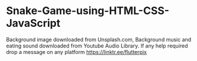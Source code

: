 # Snake-Game-using-HTML-CSS-JavaScript
Background image downloaded from Unsplash.com,
Background music and eating sound downloaded from Youtube Audio Library.
If any help required drop a message on any platform https://linktr.ee/flutterpix

